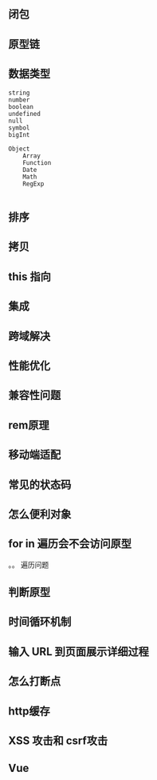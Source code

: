 
## 闭包

## 原型链

## 数据类型

```
string
number
boolean
undefined
null
symbol
bigInt

Object
	Array
	Function
	Date
	Math
	RegExp
	
```

## 排序

## 拷贝

## this 指向

## 集成

## 跨域解决

## 性能优化

## 兼容性问题

## rem原理

## 移动端适配

## 常见的状态码

## 怎么便利对象

## for in 遍历会不会访问原型

。。 遍历问题

## 判断原型

## 时间循环机制

## 输入 URL 到页面展示详细过程

## 怎么打断点

## http缓存

## XSS 攻击和 csrf攻击

## Vue
